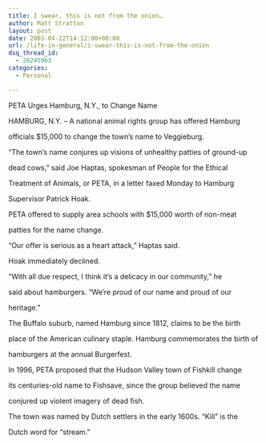 ```yaml
---
title: I swear, this is not from the onion…
author: Matt Stratton
layout: post
date: 2003-04-22T14:12:00+00:00
url: /life-in-general/i-swear-this-is-not-from-the-onion
dsq_thread_id:
  - 28245963
categories:
  - Personal

---
```

PETA Urges Hamburg, N.Y., to Change Name

HAMBURG, N.Y. &#8211; A national animal rights group has offered Hamburg
  
officials $15,000 to change the town&#8217;s name to Veggieburg.

&#8220;The town&#8217;s name conjures up visions of unhealthy patties of ground-up
  
dead cows,&#8221; said Joe Haptas, spokesman of People for the Ethical
  
Treatment of Animals, or PETA, in a letter faxed Monday to Hamburg
  
Supervisor Patrick Hoak.

PETA offered to supply area schools with $15,000 worth of non-meat
  
patties for the name change.

&#8220;Our offer is serious as a heart attack,&#8221; Haptas said.

Hoak immediately declined.

&#8220;With all due respect, I think it&#8217;s a delicacy in our community,&#8221; he
  
said about hamburgers. &#8220;We&#8217;re proud of our name and proud of our
  
heritage.&#8221;

The Buffalo suburb, named Hamburg since 1812, claims to be the birth
  
place of the American culinary staple. Hamburg commemorates the birth of
  
hamburgers at the annual Burgerfest.

In 1996, PETA proposed that the Hudson Valley town of Fishkill change
  
its centuries-old name to Fishsave, since the group believed the name
  
conjured up violent imagery of dead fish.

The town was named by Dutch settlers in the early 1600s. &#8220;Kill&#8221; is the
  
Dutch word for &#8220;stream.&#8221;
